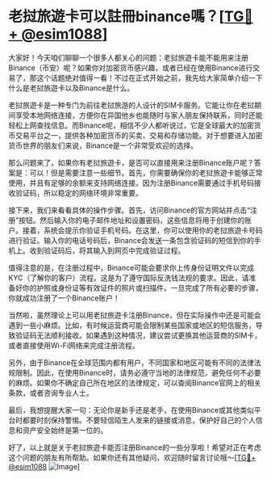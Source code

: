 # 老挝旅遊卡可以註冊binance嗎？[[TG💪+ @esim1088](https://t.me/s/esim1088)]

大家好！今天咱们聊聊一个很多人都关心的问题：老挝旅遊卡能不能用来注册Binance（币安）呢？如果你对加密货币感兴趣，或者已经在使用Binance进行交易了，那这个话题绝对值得一看！不过在正式开始之前，我先给大家简单介绍一下什么是老挝旅遊卡以及Binance是什么。

老挝旅遊卡是一种专门为前往老挝旅游的人设计的SIM卡服务。它能让你在老挝期间享受本地网络连接，方便你在异国他乡也能随时与家人朋友保持联系，同时还能轻松上网查找信息。而Binance呢，相信不少人都听说过，它是全球最大的加密货币交易平台之一，提供各种加密货币的买卖、交易和存储功能。对于想要进入加密货币世界的朋友们来说，Binance是一个非常受欢迎的选择。

那么问题来了，如果你有老挝旅遊卡，是否可以直接用来注册Binance账户呢？答案是：可以！但是需要注意一些细节。首先，你需要确保你的老挝旅遊卡能够正常使用，并且有足够的余额来支持网络连接。因为注册Binance需要通过手机号码接收验证码，所以稳定的网络环境非常重要。

接下来，我们来看看具体的操作步骤。首先，访问Binance的官方网站并点击“注册”按钮。然后输入你的电子邮件地址和设置密码，这些信息将用于创建你的账户。接着，系统会提示你验证手机号码。在这里，你可以使用你的老挝旅遊卡号码进行验证。输入你的电话号码后，Binance会发送一条包含验证码的短信到你的手机上。收到验证码后，将其输入到网页中完成验证过程。

值得注意的是，在注册过程中，Binance可能会要求你上传身份证明文件以完成KYC（了解你的客户）流程。这是为了遵守国际反洗钱法规的要求。因此，请准备好你的护照或身份证等有效证件的照片或扫描件。一旦完成了所有必要的步骤，你就成功注册了一个Binance账户！

当然啦，虽然理论上可以用老挝旅遊卡注册Binance，但在实际操作中还是可能会遇到一些小麻烦。比如，有时候运营商可能会限制某些国家或地区的短信服务，导致验证码无法顺利接收。如果遇到这种情况，建议尝试更换其他运营商的SIM卡，或者直接使用Wi-Fi网络来完成注册流程。

另外，由于Binance在全球范围内都有用户，不同国家和地区可能有不同的法律法规限制。因此，在使用Binance时，请务必遵守当地的法律规范，避免任何不必要的麻烦。如果你不确定自己所在地区的法律规定，可以查阅Binance官网上的相关条款，或者咨询专业人士。

最后，我想提醒大家一句：无论你是新手还是老手，在使用Binance或其他类似平台时都要时刻保持警惕。不要轻信陌生人发来的链接或消息，保护好自己的个人信息和资产安全始终是第一位的。

好了，以上就是关于老挝旅遊卡能否注册Binance的一些分享啦！希望对正在考虑这个问题的朋友有所帮助。如果你还有其他疑问，欢迎随时留言讨论哦～[[TG💪+ @esim1088](https://t.me/s/esim1088) ![Image](https://i.postimg.cc/4NQfJmqS/Snipaste-2025-05-13-00-14-12.png)]